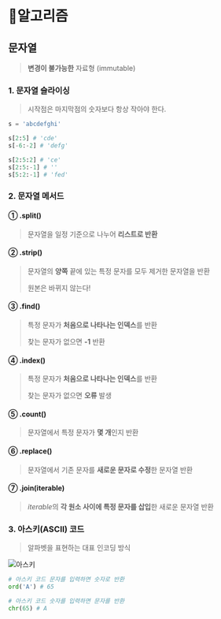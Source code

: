# 🧠알고리즘

## 문자열
> **변경이 불가능한** 자료형 (immutable)

### 1. 문자열 슬라이싱
> 시작점은 마지막점의 숫자보다 항상 작아야 한다.

```python
s = 'abcdefghi'

s[2:5] # 'cde'
s[-6:-2] # 'defg'

s[2:5:2] # 'ce'
s[2:5:-1] # ''
s[5:2:-1] # 'fed'
```

### 2. 문자열 메서드

>
#### **① .split()**
>
> 문자열을 일정 기준으로 나누어 **리스트로 반환**
>
#### ② **.strip()**
>
> 문자열의 **양쪽** 끝에 있는 특정 문자를 모두 제거한 문자열을 반환
>
> 원본은 바뀌지 않는다!
>
#### ③ **.find()**
>
> 특정 문자가 **처음으로 나타나는 인덱스**를 반환
>
> 찾는 문자가 없으면 **-1** 반환
>
#### ④ **.index()**
>
> 특정 문자가 **처음으로 나타나는 인덱스**를 반환
>
> 찾는 문자가 없으면 **오류** 발생
>
#### ⑤ **.count()**
>
> 문자열에서 특정 문자가 **몇 개**인지 반환
>
#### ⑥ **.replace()**
>
> 문자열에서 기존 문자를 **새로운 문자로 수정**한 문자열 반환
>
#### ⑦ **.join(iterable)**
>
> *iterable*의 **각 원소 사이에 특정 문자를 삽입**한 새로운 문자열 반환
>
>
### 3. 아스키(ASCII) 코드
> 알파벳을 표현하는 대표 인코딩 방식

![아스키](https://t1.daumcdn.net/cfile/tistory/9963C5505A9C19B616)

>

```python
# 아스키 코드 문자를 입력하면 숫자로 반환
ord('A') # 65

# 아스키 코드 숫자를 입력하면 문자를 반환
chr(65) # A
```